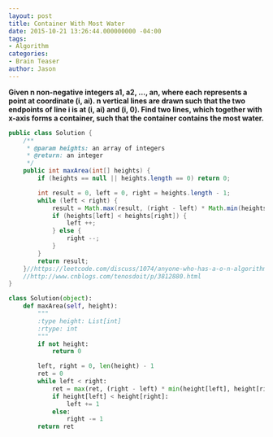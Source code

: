 ```yaml
---
layout: post
title: Container With Most Water
date: 2015-10-21 13:26:44.000000000 -04:00
tags:
- Algorithm
categories:
- Brain Teaser
author: Jason
---
```

**Given n non-negative integers a1, a2, ..., an, where each represents a point at coordinate (i, ai). n vertical lines are drawn such that the two endpoints of line i is at (i, ai) and (i, 0). Find two lines, which together with x-axis forms a container, such that the container contains the most water.**


``` java
public class Solution {
    /**
     * @param heights: an array of integers
     * @return: an integer
     */
    public int maxArea(int[] heights) {
        if (heights == null || heights.length == 0) return 0;

        int result = 0, left = 0, right = heights.length - 1;
        while (left < right) {
            result = Math.max(result, (right - left) * Math.min(heights[left], heights[right]));
            if (heights[left] < heights[right]) {
                left ++;
            } else {
                right --;
            }
        }
        return result;
    }//https://leetcode.com/discuss/1074/anyone-who-has-a-o-n-algorithm
    //http://www.cnblogs.com/tenosdoit/p/3812880.html
}
```

``` python
class Solution(object):
    def maxArea(self, height):
        """
        :type height: List[int]
        :rtype: int
        """
        if not height:
            return 0

        left, right = 0, len(height) - 1
        ret = 0
        while left < right:
            ret = max(ret, (right - left) * min(height[left], height[right]))
            if height[left] < height[right]:
                left += 1
            else:
                right -= 1
        return ret
```
